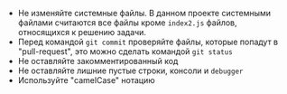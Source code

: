 * Не изменяйте системные файлы. В данном проекте системными файлами считаются все файлы кроме `index2.js` файлов,
относящихся к решению задачи.
* Перед командой `git commit` проверяйте файлы, которые попадут в "pull-request", это можно сделать командой
`git status`
* Не оставляйте закомментированный код
* Не оставляйте лишние пустые строки, консоли и `debugger`
* Используйте "camelCase" нотацию 
